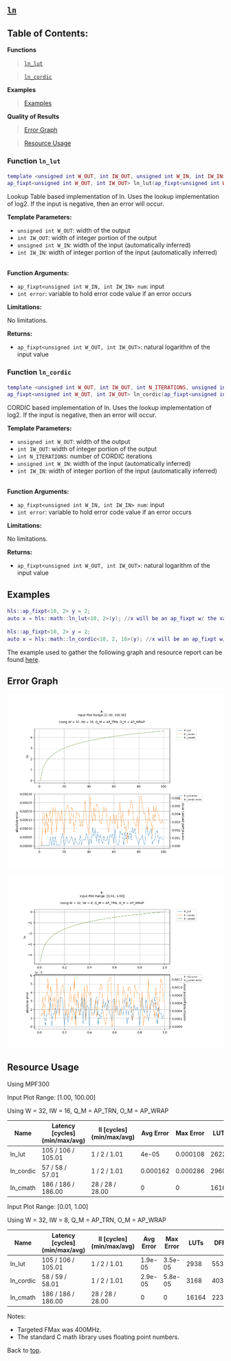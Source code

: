 ## [`ln`](../../include/hls_ln.hpp)

## Table of Contents:

**Functions**

> [`ln_lut`](#function-ln_lut)

> [`ln_cordic`](#function-ln_cordic)

**Examples**

> [Examples](#examples)

**Quality of Results**

> [Error Graph](#error-graph)

> [Resource Usage](#resource-usage)

### Function `ln_lut`
~~~lua
template <unsigned int W_OUT, int IW_OUT, unsigned int W_IN, int IW_IN>
ap_fixpt<unsigned int W_OUT, int IW_OUT> ln_lut(ap_fixpt<unsigned int W_IN, int IW_IN> num, int error)
~~~

Lookup Table based implementation of ln. Uses the lookup implementation of log2. If the input is negative, then an error will occur.



**Template Parameters:**

* `unsigned int W_OUT`: width of the output<br>
* `int IW_OUT`: width of integer portion of the output<br>
* `unsigned int W_IN`: width of the input (automatically inferred)<br>
* `int IW_IN`: width of integer portion of the input (automatically inferred)<br> <br>

**Function Arguments:**

* `ap_fixpt<unsigned int W_IN, int IW_IN> num`: input<br>
* `int error`: variable to hold error code value if an error occurs<br>

**Limitations:**

No limitations.

**Returns:**

- `ap_fixpt<unsigned int W_OUT, int IW_OUT>`: natural logarithm of the input value
### Function `ln_cordic`
~~~lua
template <unsigned int W_OUT, int IW_OUT, int N_ITERATIONS, unsigned int W_IN, int IW_IN>
ap_fixpt<unsigned int W_OUT, int IW_OUT> ln_cordic(ap_fixpt<unsigned int W_IN, int IW_IN> num, int error)
~~~

CORDIC based implementation of ln. Uses the lookup implementation of log2. If the input is negative, then an error will occur.



**Template Parameters:**

* `unsigned int W_OUT`: width of the output<br>
* `int IW_OUT`: width of integer portion of the output<br>
* `int N_ITERATIONS`: number of CORDIC iterations<br>
* `unsigned int W_IN`: width of the input (automatically inferred)<br>
* `int IW_IN`: width of integer portion of the input (automatically inferred)<br> <br>

**Function Arguments:**

* `ap_fixpt<unsigned int W_IN, int IW_IN> num`: input<br>
* `int error`: variable to hold error code value if an error occurs<br>

**Limitations:**

No limitations.

**Returns:**

- `ap_fixpt<unsigned int W_OUT, int IW_OUT>`: natural logarithm of the input value

## Examples

~~~lua
hls::ap_fixpt<10, 2> y = 2;
auto x = hls::math::ln_lut<10, 2>(y); //x will be an ap_fixpt w/ the value 0.69314718055995
~~~
~~~lua
hls::ap_fixpt<10, 2> y = 2;
auto x = hls::math::ln_cordic<10, 2, 16>(y); //x will be an ap_fixpt w/ the value 0.69314718055995
~~~

The example used to gather the following graph and resource report can be found [here](../../examples/simple/ln).

## Error Graph

![ln_D32_I16_S1.000000_L100.000000](<../graphs/ln_D32_I16_S1.000000_L100.000000_graph.png>)

![ln_D32_I8_S0.010000_L1.000000](<../graphs/ln_D32_I8_S0.010000_L1.000000_graph.png>)

## Resource Usage

Using MPF300


Input Plot Range: [1.00, 100.00]

Using W = 32, IW = 16, Q_M = AP_TRN, O_M = AP_WRAP



| Name      | Latency [cycles] (min/max/avg)   | II [cycles] (min/max/avg)   |   Avg Error |   Max Error |   LUTs |   DFFs |   DSPs |   LSRAM |   uSRAM | Estimated Frequency   |
|-----------|----------------------------------|-----------------------------|-------------|-------------|--------|--------|--------|---------|---------|-----------------------|
| ln_lut    | 105 / 106 / 105.01               | 1 / 2 / 1.01                |    4e-05    |    0.000108 |   2622 |   4990 |      5 |       1 |       2 | 368.460 MHz           |
| ln_cordic | 57 / 58 / 57.01                  | 1 / 2 / 1.01                |    0.000162 |    0.000286 |   2960 |   3739 |     11 |       0 |       4 | 346.620 MHz           |
| ln_cmath  | 186 / 186 / 186.00               | 28 / 28 / 28.00             |    0        |    0        |  16164 |  22332 |      9 |       6 |       0 | 292.912 MHz           |


Input Plot Range: [0.01, 1.00]

Using W = 32, IW = 8, Q_M = AP_TRN, O_M = AP_WRAP



| Name      | Latency [cycles] (min/max/avg)   | II [cycles] (min/max/avg)   |   Avg Error |   Max Error |   LUTs |   DFFs |   DSPs |   LSRAM |   uSRAM | Estimated Frequency   |
|-----------|----------------------------------|-----------------------------|-------------|-------------|--------|--------|--------|---------|---------|-----------------------|
| ln_lut    | 105 / 106 / 105.01               | 1 / 2 / 1.01                |     1.9e-05 |     3.5e-05 |   2938 |   5539 |      5 |       1 |       1 | 366.972 MHz           |
| ln_cordic | 58 / 59 / 58.01                  | 1 / 2 / 1.01                |     2.9e-05 |     5.8e-05 |   3168 |   4037 |     11 |       0 |       4 | 309.406 MHz           |
| ln_cmath  | 186 / 186 / 186.00               | 28 / 28 / 28.00             |     0       |     0       |  16164 |  22332 |      9 |       6 |       0 | 297.619 MHz           |

Notes:
- Targeted FMax was 400MHz.
- The standard C math library uses floating point numbers.


Back to [top](#).
